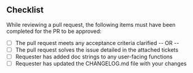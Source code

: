 ## Checklist
While reviewing a pull request, the following items must have been completed for the PR to be approved:
- [ ] The pull request meets any acceptance criteria clarified -- OR --
- [ ] The pull request solves the issue detailed in the attached tickets
- [ ] Requester has added doc strings to any user-facing functions
- [ ] Requester has updated the CHANGELOG.md file with your changes
